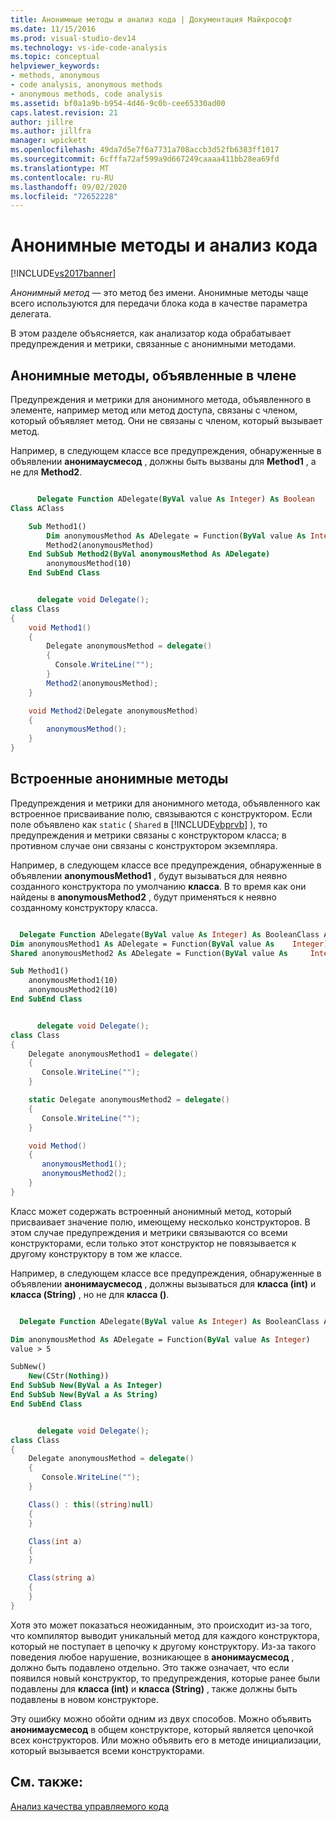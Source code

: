 ```yaml
---
title: Анонимные методы и анализ кода | Документация Майкрософт
ms.date: 11/15/2016
ms.prod: visual-studio-dev14
ms.technology: vs-ide-code-analysis
ms.topic: conceptual
helpviewer_keywords:
- methods, anonymous
- code analysis, anonymous methods
- anonymous methods, code analysis
ms.assetid: bf0a1a9b-b954-4d46-9c0b-cee65330ad00
caps.latest.revision: 21
author: jillre
ms.author: jillfra
manager: wpickett
ms.openlocfilehash: 49da7d5e7f6a7731a708accb3d52fb6383ff1017
ms.sourcegitcommit: 6cfffa72af599a9d667249caaaa411bb28ea69fd
ms.translationtype: MT
ms.contentlocale: ru-RU
ms.lasthandoff: 09/02/2020
ms.locfileid: "72652228"
---
```

# <a name="anonymous-methods-and-code-analysis"></a>Анонимные методы и анализ кода
[!INCLUDE[vs2017banner](../includes/vs2017banner.md)]

*Анонимный метод* — это метод без имени. Анонимные методы чаще всего используются для передачи блока кода в качестве параметра делегата.

 В этом разделе объясняется, как анализатор кода обрабатывает предупреждения и метрики, связанные с анонимными методами.

## <a name="anonymous-methods-declared-in-a-member"></a>Анонимные методы, объявленные в члене
 Предупреждения и метрики для анонимного метода, объявленного в элементе, например метод или метод доступа, связаны с членом, который объявляет метод. Они не связаны с членом, который вызывает метод.

 Например, в следующем классе все предупреждения, обнаруженные в объявлении **анонимаусмесод** , должны быть вызваны для **Method1** , а не для **Method2**.

```vb

      Delegate Function ADelegate(ByVal value As Integer) As Boolean
Class AClass

    Sub Method1()
        Dim anonymousMethod As ADelegate = Function(ByVal value As Integer) value > 5
        Method2(anonymousMethod)
    End SubSub Method2(ByVal anonymousMethod As ADelegate)
        anonymousMethod(10)
    End SubEnd Class
```

```csharp

      delegate void Delegate();
class Class
{
    void Method1()
    {
        Delegate anonymousMethod = delegate()
        {
          Console.WriteLine("");
        }
        Method2(anonymousMethod);
    }

    void Method2(Delegate anonymousMethod)
    {
        anonymousMethod();
    }
}
```

## <a name="inline-anonymous-methods"></a>Встроенные анонимные методы
 Предупреждения и метрики для анонимного метода, объявленного как встроенное присваивание полю, связываются с конструктором. Если поле объявлено как `static` ( `Shared` в [!INCLUDE[vbprvb](../includes/vbprvb-md.md)] ), то предупреждения и метрики связаны с конструктором класса; в противном случае они связаны с конструктором экземпляра.

 Например, в следующем классе все предупреждения, обнаруженные в объявлении **anonymousMethod1** , будут вызываться для неявно созданного конструктора по умолчанию **класса**. В то время как они найдены в **anonymousMethod2** , будут применяться к неявно созданному конструктору класса.

```vb

  Delegate Function ADelegate(ByVal value As Integer) As BooleanClass AClass
Dim anonymousMethod1 As ADelegate = Function(ByVal value As    Integer) value > 5
Shared anonymousMethod2 As ADelegate = Function(ByVal value As     Integer) value > 5

Sub Method1()
    anonymousMethod1(10)
    anonymousMethod2(10)
End SubEnd Class
```

```csharp

      delegate void Delegate();
class Class
{
    Delegate anonymousMethod1 = delegate()
    {
       Console.WriteLine("");
    }

    static Delegate anonymousMethod2 = delegate()
    {
       Console.WriteLine("");
    }

    void Method()
    {
       anonymousMethod1();
       anonymousMethod2();
    }
}
```

 Класс может содержать встроенный анонимный метод, который присваивает значение полю, имеющему несколько конструкторов. В этом случае предупреждения и метрики связываются со всеми конструкторами, если только этот конструктор не повязывается к другому конструктору в том же классе.

 Например, в следующем классе все предупреждения, обнаруженные в объявлении **анонимаусмесод** , должны вызываться для **класса (int)** и **класса (String)** , но не для **класса ()**.

```vb

  Delegate Function ADelegate(ByVal value As Integer) As BooleanClass AClass

Dim anonymousMethod As ADelegate = Function(ByVal value As Integer)
value > 5

SubNew()
    New(CStr(Nothing))
End SubSub New(ByVal a As Integer)
End SubSub New(ByVal a As String)
End SubEnd Class
```

```csharp

      delegate void Delegate();
class Class
{
    Delegate anonymousMethod = delegate()
    {
       Console.WriteLine("");
    }

    Class() : this((string)null)
    {
    }

    Class(int a)
    {
    }

    Class(string a)
    {
    }
}
```

 Хотя это может показаться неожиданным, это происходит из-за того, что компилятор выводит уникальный метод для каждого конструктора, который не поступает в цепочку к другому конструктору. Из-за такого поведения любое нарушение, возникающее в **анонимаусмесод** , должно быть подавлено отдельно. Это также означает, что если появился новый конструктор, то предупреждения, которые ранее были подавлены для **класса (int)** и **класса (String)** , также должны быть подавлены в новом конструкторе.

 Эту ошибку можно обойти одним из двух способов. Можно объявить **анонимаусмесод** в общем конструкторе, который является цепочкой всех конструкторов. Или можно объявить его в методе инициализации, который вызывается всеми конструкторами.

## <a name="see-also"></a>См. также:
 [Анализ качества управляемого кода](../code-quality/analyzing-managed-code-quality-by-using-code-analysis.md)
